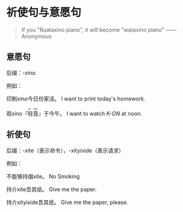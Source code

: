 # 祈使句与意愿句

> If you "Ruataxino piano", it will become "wataxino piano"
> ——Anonymous

## 意愿句

后缀：-xino

例如：

印刷xino今日份家活。  I want to print today's homework.

观xino『<ruby><rb>轻音</rb><rt>ki ron</rt></ruby>』于今午。  I want to watch *K-ON* at noon.

## 祈使句

后缀：-xite（表示命令），-xityixide（表示请求）

例如：

不能够持烟xite。  No Smoking

持介xite吾其纸。  Give me the paper.

持介xityixide吾其纸。  Give me the paper, please.